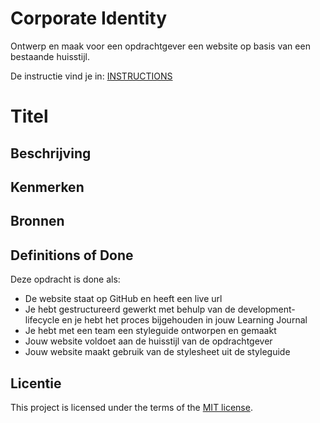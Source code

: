 # Corporate Identity

Ontwerp en maak voor een opdrachtgever een website op basis van een bestaande huisstijl.

De instructie vind je in: [INSTRUCTIONS](https://github.com/fdnd-task/look-and-feel-corporate-identity/blob/main/docs/INSTRUCTIONS.md)


# Titel
<!-- Geef je project een titel en schrijf in één zin wat het is -->

## Beschrijving
<!-- In de Beschrijving staat hoe je project er uit ziet, hoe het werkt en wat je er mee kan. -->
<!-- Voeg een mooie poster visual toe 📸 -->
<!-- Voeg een link toe naar Github Pages 🌐-->

## Kenmerken
<!-- Bij Kenmerken staat welke technieken zijn gebruikt en hoe. Wat is de HTML structuur? Wat zijn de belangrijkste dingen in CSS? Wat is er met Javascript gedaan en hoe? Misschien heb je een framwork of library gebruikt? -->

## Bronnen

## Definitions of Done

Deze opdracht is done als:

- De website staat op GitHub en heeft een live url
- Je hebt gestructureerd gewerkt met behulp van de development-lifecycle en je hebt het proces bijgehouden in jouw Learning Journal
- Je hebt met een team een styleguide ontworpen en gemaakt
- Jouw website voldoet aan de huisstijl van de opdrachtgever
- Jouw website maakt gebruik van de stylesheet uit de styleguide

## Licentie

This project is licensed under the terms of the [MIT license](./LICENSE).

